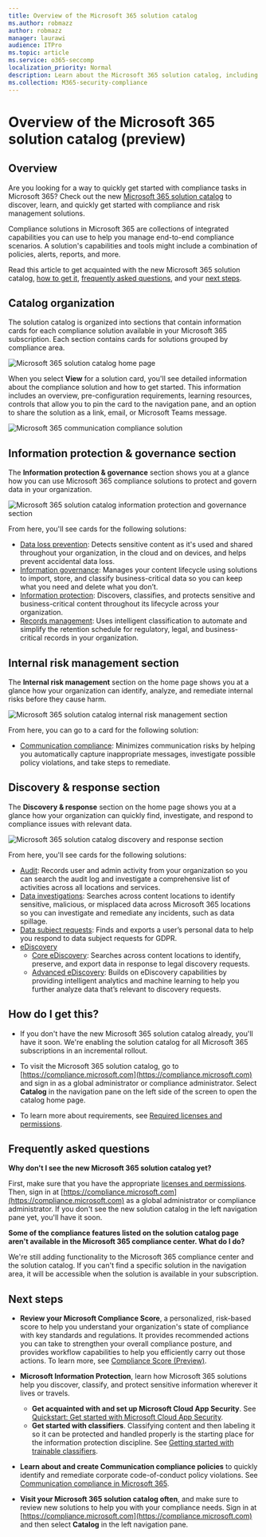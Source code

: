 ```yaml
---
title: Overview of the Microsoft 365 solution catalog
ms.author: robmazz
author: robmazz
manager: laurawi
audience: ITPro
ms.topic: article
ms.service: o365-seccomp
localization_priority: Normal
description: Learn about the Microsoft 365 solution catalog, including what it contains, how to get it, and your next steps.
ms.collection: M365-security-compliance
---
```


# Overview of the Microsoft 365 solution catalog (preview)

## Overview

Are you looking for a way to quickly get started with compliance tasks in Microsoft 365? Check out the new [Microsoft 365 solution catalog](https://compliance.microsoft.com/solutioncatalog) to discover, learn, and quickly get started with compliance and risk management solutions.

Compliance solutions in Microsoft 365 are collections of integrated capabilities you can use to help you manage end-to-end compliance scenarios. A solution's capabilities and tools might include a combination of policies, alerts, reports, and more.

Read this article to get acquainted with the new Microsoft 365 solution catalog, [how to get it](#how-do-i-get-this), [frequently asked questions](#frequently-asked-questions), and your [next steps](#next-steps).

## Catalog organization

The solution catalog is organized into sections that contain information cards for each compliance solution available in your Microsoft 365 subscription. Each section contains cards for solutions grouped by compliance area.

![Microsoft 365 solution catalog home page](media/m365-solution-catalog-home.png)

When you select **View** for a solution card, you'll see detailed information about the compliance solution and how to get started. This information includes an overview, pre-configuration requirements, learning resources, controls that allow you to pin the card to the navigation pane, and an option to share the solution as a link, email, or Microsoft Teams message.

![Microsoft 365 communication compliance solution](media/m365-solution-catalog-communication-compliance.png)

## Information protection & governance section

The **Information protection & governance** section shows you at a glance how you can use Microsoft 365 compliance solutions to protect and govern data in your organization.

![Microsoft 365 solution catalog information protection and governance section](media/m365-solution-catalog-information-protection-governance.png)

From here, you'll see cards for the following solutions:

- [Data loss prevention](data-loss-prevention-policies.md): Detects sensitive content as it's used and shared throughout your organization, in the cloud and on devices, and helps prevent accidental data loss.
- [Information governance](manage-information-governance.md): Manages your content lifecycle using solutions to import, store, and classify business-critical data so you can keep what you need and delete what you don’t.​
- [Information protection](protect-information.md): Discovers, classifies, and protects sensitive and business-critical content throughout its lifecycle across your organization.
- [Records management](records-management.md): Uses intelligent classification to automate and simplify the retention schedule for regulatory, legal, and business-critical records in your organization.

## Internal risk management section

The **Internal risk management** section on the home page shows you at a glance how your organization can identify, analyze, and remediate internal risks before they cause harm.

![Microsoft 365 solution catalog internal risk management section](media/m365-solution-catalog-internal-risk-management.png)

From here, you can go to a card for the following solution:

- [Communication compliance](communication-compliance.md): Minimizes communication risks by helping you automatically capture inappropriate messages, investigate possible policy violations, and take steps to remediate.

## Discovery & response section

The **Discovery & response** section on the home page shows you at a glance how your organization can quickly find, investigate, and respond to compliance issues with relevant data.

![Microsoft 365 solution catalog discovery and response section](media/m365-solution-catalog-discovery-response.png)

From here, you'll see cards for the following solutions:

- [Audit](search-the-audit-log-in-security-and-compliance.md): Records user and admin activity from your organization so you can search the audit log and investigate a comprehensive list of activities across all locations and services.
- [Data investigations](overview-data-investigations.md): Searches across content locations to identify sensitive, malicious, or misplaced data across Microsoft 365 locations so you can investigate and remediate any incidents, such as data spillage.
- [Data subject requests](manage-gdpr-data-subject-requests-with-the-dsr-case-tool.md): Finds and exports a user’s personal data to help you respond to data subject requests for GDPR.
- [eDiscovery](manage-legal-investigations.md)
    - [Core eDiscovery](ediscovery-cases.md): Searches across content locations to identify, preserve, and export data in response to legal discovery requests.
    - [Advanced eDiscovery](overview-ediscovery-20.md): Builds on eDiscovery capabilities by providing intelligent analytics and  machine learning to help you further analyze data that’s relevant to discovery requests.

## How do I get this?

- If you don't have the new Microsoft 365 solution catalog already, you'll have it soon. We're enabling the solution catalog for all Microsoft 365 subscriptions in an incremental rollout.

- To visit the Microsoft 365 solution catalog, go to [https://compliance.microsoft.com](https://compliance.microsoft.com) and sign in as a global administrator or compliance administrator. Select **Catalog** in the navigation pane on the left side of the screen to open the catalog home page.

- To learn more about requirements, see [Required licenses and permissions](../security/office-365-security/microsoft-security-and-compliance.md#required-licenses-and-permissions).

## Frequently asked questions

**Why don't I see the new Microsoft 365 solution catalog yet?**

First, make sure that you have the appropriate [licenses and permissions](../security/office-365-security/microsoft-security-and-compliance.md#required-licenses-and-permissions). Then, sign in at [https://compliance.microsoft.com](https://compliance.microsoft.com) as a global administrator or compliance administrator. If you don't see the new solution catalog in the left navigation pane yet, you'll have it soon.

**Some of the compliance features listed on the solution catalog page aren't available in the Microsoft 365 compliance center. What do I do?**

We're still adding functionality to the Microsoft 365 compliance center and the solution catalog. If you can't find a specific solution in the navigation area, it will be accessible when the solution is available in your subscription.

## Next steps

- **Review your Microsoft Compliance Score**, a personalized, risk-based score to help you understand your organization's state of compliance with key standards and regulations. It provides recommended actions you can take to strengthen your overall compliance posture, and provides workflow capabilities to help you efficiently carry out those actions. To learn more, see [Compliance Score (Preview)](compliance-score.md).

- **Microsoft Information Protection**, learn how Microsoft 365 solutions help you discover, classify, and protect sensitive information wherever it lives or travels.
    - **Get acquainted with and set up Microsoft Cloud App Security**. See [Quickstart: Get started with Microsoft Cloud App Security](https://docs.microsoft.com/cloud-app-security/getting-started-with-cloud-app-security).
    - **Get started with classifiers**. Classifying content and then labeling it so it can be protected and handled properly is the starting place for the information protection discipline. See [Getting started with trainable classifiers](classifier-getting-started-with.md).

- **Learn about and create Communication compliance policies** to quickly identify and remediate corporate code-of-conduct policy violations. See [Communication compliance in Microsoft 365](communication-compliance.md).

- **Visit your Microsoft 365 solution catalog often**, and make sure to review new solutions to help you with your compliance needs. Sign in at [https://compliance.microsoft.com](https://compliance.microsoft.com) and then select **Catalog** in the left navigation pane.